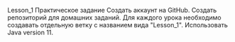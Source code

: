   Lesson_1
    Практическое задание
Создать аккаунт на GitHub.
Создать репозиторий для домашних заданий.
Для каждого урока необходимо создавать отдельную ветку с названием вида "Lesson_1".
Использовать Java version 11.
